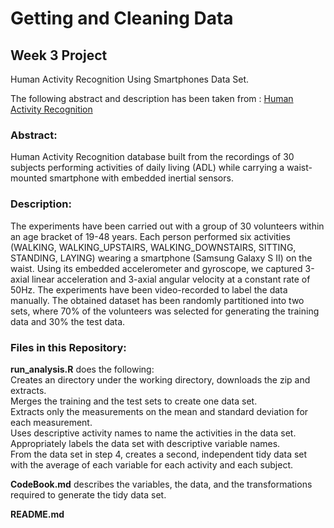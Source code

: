 Getting and Cleaning Data
=========================  

Week 3 Project
--------------

Human Activity Recognition Using Smartphones Data Set.

The following abstract and description has been taken from : [Human Activity Recognition](http://archive.ics.uci.edu/ml/datasets/Human+Activity+Recognition+Using+Smartphones) 

### Abstract: 
Human Activity Recognition database built from the recordings of 30 subjects performing activities of daily living (ADL) while carrying a waist-mounted smartphone with embedded inertial sensors.  

### Description:
The experiments have been carried out with a group of 30 volunteers within an age bracket of 19-48 years. Each person performed six activities (WALKING, WALKING_UPSTAIRS, WALKING_DOWNSTAIRS, SITTING, STANDING, LAYING) wearing a smartphone (Samsung Galaxy S II) on the waist. Using its embedded accelerometer and gyroscope, we captured 3-axial linear acceleration and 3-axial angular velocity at a constant rate of 50Hz. The experiments have been video-recorded to label the data manually. The obtained dataset has been randomly partitioned into two sets, where 70% of the volunteers was selected for generating the training data and 30% the test data. 

### Files in this Repository:

**run_analysis.R**  does the following:  
Creates an directory under the working directory, downloads the zip and extracts.  
Merges the training and the test sets to create one data set.  
Extracts only the measurements on the mean and standard deviation for each measurement.   
Uses descriptive activity names to name the activities in the data set.  
Appropriately labels the data set with descriptive variable names.  
From the data set in step 4, creates a second, independent tidy data set with the average of each variable for each activity and each subject.  

**CodeBook.md** describes the variables, the data, and the transformations required to generate the tidy data set.

**README.md** 



 